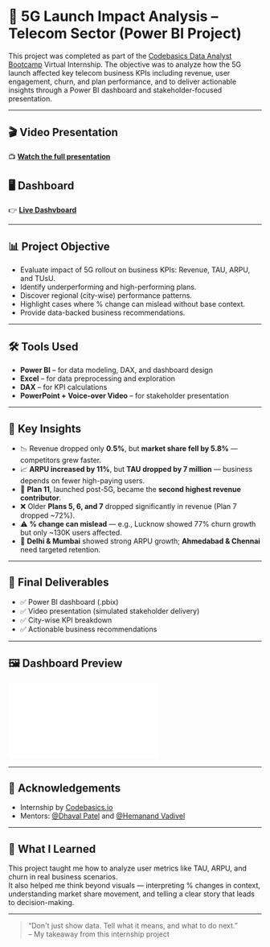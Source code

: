 # 📡 5G Launch Impact Analysis – Telecom Sector (Power BI Project)

This project was completed as part of the [Codebasics Data Analyst Bootcamp](https://www.codebasics.io/) Virtual Internship. The objective was to analyze how the 5G launch affected key telecom business KPIs including revenue, user engagement, churn, and plan performance, and to deliver actionable insights through a Power BI dashboard and stakeholder-focused presentation.

---

## 🎬 Video Presentation

📺 **[Watch the full presentation](https://www.linkedin.com/posts/senthamilan27_powerbi-dataanalytics-codebasicsvirtualinternship-activity-7350035273587576833-0C5Z?utm_source=share&utm_medium=member_desktop&rcm=ACoAAEol-H8BJHDIx9ZD_9_SnujWhvQ3-0Z4VHU)**

## 🖥 Dashboard
👉 **[Live Dashvboard](https://app.powerbi.com/view?r=eyJrIjoiZmE5YzNiNjYtZjM0MS00YTMxLThkMWMtZTVmZWE2MTAyY2I5IiwidCI6ImM2ZTU0OWIzLTVmNDUtNDAzMi1hYWU5LWQ0MjQ0ZGM1YjJjNCJ9)**  

---

## 📊 Project Objective

- Evaluate impact of 5G rollout on business KPIs: Revenue, TAU, ARPU, and TUsU.
- Identify underperforming and high-performing plans.
- Discover regional (city-wise) performance patterns.
- Highlight cases where % change can mislead without base context.
- Provide data-backed business recommendations.

---

## 🛠 Tools Used

- **Power BI** – for data modeling, DAX, and dashboard design  
- **Excel** – for data preprocessing and exploration  
- **DAX** – for KPI calculations  
- **PowerPoint + Voice-over Video** – for stakeholder presentation  

---

## 📌 Key Insights

- 📉 Revenue dropped only **0.5%**, but **market share fell by 5.8%** — competitors grew faster.
- 📈 **ARPU increased by 11%**, but **TAU dropped by 7 million** — business depends on fewer high-paying users.
- 🔁 **Plan 11**, launched post-5G, became the **second highest revenue contributor**.
- ❌ Older **Plans 5, 6, and 7** dropped significantly in revenue (Plan 7 dropped ~72%).
- ⚠️ **% change can mislead** — e.g., Lucknow showed 77% churn growth but only ~130K users affected.
- 🌆 **Delhi & Mumbai** showed strong ARPU growth; **Ahmedabad & Chennai** need targeted retention.

---

## 🧩 Final Deliverables

- ✅ Power BI dashboard (.pbix)
- ✅ Video presentation (simulated stakeholder delivery)
- ✅ City-wise KPI breakdown
- ✅ Actionable business recommendations

---


## 🖼️ Dashboard Preview

![Dashboard PDF](Pdf/Wavecon_dashboard.pdf)

---

## 🤝 Acknowledgements

- Internship by [Codebasics.io](https://www.codebasics.io)
- Mentors: [@Dhaval Patel](https://www.linkedin.com/in/dhavalpatel-india/) and [@Hemanand Vadivel](https://www.linkedin.com/in/hemanandvadivel/)

---

## 🧠 What I Learned

This project taught me how to analyze user metrics like TAU, ARPU, and churn in real business scenarios.  
It also helped me think beyond visuals — interpreting % changes in context, understanding market share movement, and telling a clear story that leads to decision-making.

---

> “Don't just show data. Tell what it means, and what to do next.”  
> – My takeaway from this internship project

